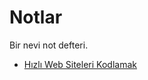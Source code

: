 # Notlar
Bir nevi not defteri.

* [Hızlı Web Siteleri Kodlamak](https://github.com/hayatbiralem/notlar/blob/master/Hizli-Web-Siteleri-Kodlamak.md)